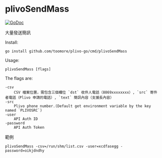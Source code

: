 plivoSendMass
==============

[![GoDoc](https://godoc.org/github.com/toomore/plivo-go/cmd/plivoSendMass?status.svg)](https://godoc.org/github.com/toomore/plivo-go/cmd/plivoSendMass)

大量發送簡訊

Install:

	go install github.com/toomore/plivo-go/cmd/plivoSendMass

Usage:

	plivoSendMass [flags]

The flags are:

	-csv
		CSV 檔案位置，需包含三個欄位 `dst` 收件人電話（8869xxxxxxxx）, `src` 寄件者電話（Plivo 申請的電話）, `text` 簡訊內容（支援長內容）
	-src
		Plivo phone number.(Default get environment variable by the key named `PLIVOSRC`)
	-user
		API Auth ID
	-password
		API Auth Token

範例

	plivoSendMass -csv=/run/shm/list.csv -user=xcdfasegg -password=oikjdndhy

